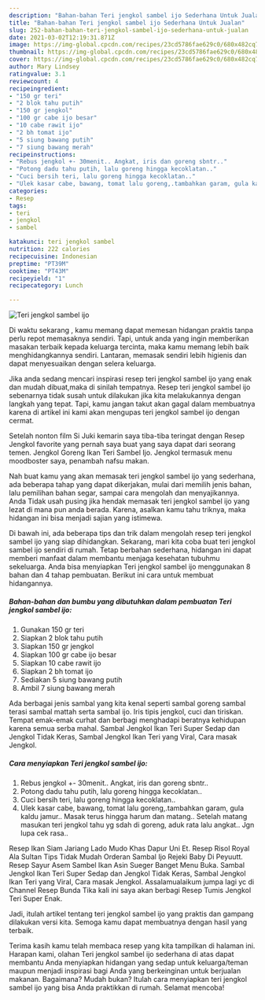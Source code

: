 ```yaml
---
description: "Bahan-bahan Teri jengkol sambel ijo Sederhana Untuk Jualan"
title: "Bahan-bahan Teri jengkol sambel ijo Sederhana Untuk Jualan"
slug: 252-bahan-bahan-teri-jengkol-sambel-ijo-sederhana-untuk-jualan
date: 2021-03-02T12:19:31.871Z
image: https://img-global.cpcdn.com/recipes/23cd5786fae629c0/680x482cq70/teri-jengkol-sambel-ijo-foto-resep-utama.jpg
thumbnail: https://img-global.cpcdn.com/recipes/23cd5786fae629c0/680x482cq70/teri-jengkol-sambel-ijo-foto-resep-utama.jpg
cover: https://img-global.cpcdn.com/recipes/23cd5786fae629c0/680x482cq70/teri-jengkol-sambel-ijo-foto-resep-utama.jpg
author: Mary Lindsey
ratingvalue: 3.1
reviewcount: 4
recipeingredient:
- "150 gr teri"
- "2 blok tahu putih"
- "150 gr jengkol"
- "100 gr cabe ijo besar"
- "10 cabe rawit ijo"
- "2 bh tomat ijo"
- "5 siung bawang putih"
- "7 siung bawang merah"
recipeinstructions:
- "Rebus jengkol +- 30menit.. Angkat, iris dan goreng sbntr.."
- "Potong dadu tahu putih, lalu goreng hingga kecoklatan.."
- "Cuci bersih teri, lalu goreng hingga kecoklatan.."
- "Ulek kasar cabe, bawang, tomat lalu goreng,.tambahkan garam, gula kaldu jamur.. Masak terus hingga harum dan matang.. Setelah matang masukan teri jengkol tahu yg sdah di goreng, aduk rata lalu angkat.. Jgn lupa cek rasa.."
categories:
- Resep
tags:
- teri
- jengkol
- sambel

katakunci: teri jengkol sambel 
nutrition: 222 calories
recipecuisine: Indonesian
preptime: "PT39M"
cooktime: "PT43M"
recipeyield: "1"
recipecategory: Lunch

---
```



![Teri jengkol sambel ijo](https://img-global.cpcdn.com/recipes/23cd5786fae629c0/680x482cq70/teri-jengkol-sambel-ijo-foto-resep-utama.jpg)

Di waktu  sekarang , kamu memang dapat memesan hidangan praktis tanpa perlu repot memasaknya sendiri. Tapi, untuk anda yang ingin memberikan masakan terbaik kepada keluarga tercinta, maka kamu memang lebih baik menghidangkannya sendiri. Lantaran, memasak sendiri lebih higienis dan dapat menyesuaikan dengan selera keluarga.

Jika anda sedang mencari inspirasi resep teri jengkol sambel ijo yang enak dan mudah dibuat,maka di sinilah tempatnya. Resep teri jengkol sambel ijo  sebenarnya tidak susah untuk dilakukan jika kita melakukannya dengan langkah yang tepat. Tapi, kamu jangan takut akan gagal dalam membuatnya 
karena di artikel ini kami akan mengupas teri jengkol sambel ijo dengan cermat.  

Setelah nonton film Si Juki kemarin saya tiba-tiba teringat dengan Resep Jengkol favorite yang pernah saya buat yang saya dapat dari seorang temen. Jengkol Goreng Ikan Teri Sambel Ijo. Jengkol termasuk menu moodboster saya, penambah nafsu makan.

Nah buat kamu yang akan memasak teri jengkol sambel ijo yang sederhana, ada beberapa tahap yang dapat dikerjakan, mulai dari memilih jenis bahan, lalu pemilihan bahan segar, sampai cara mengolah dan menyajikannya. Anda Tidak usah pusing jika hendak memasak teri jengkol sambel ijo yang lezat di mana pun anda berada. Karena, asalkan kamu  tahu triknya, maka hidangan ini bisa menjadi sajian yang istimewa.

Di bawah ini, ada beberapa tips dan trik dalam mengolah resep teri jengkol sambel ijo yang siap dihidangkan. Sekarang, mari kita coba buat teri jengkol sambel ijo sendiri di rumah. Tetap berbahan sederhana, hidangan ini dapat memberi manfaat dalam membantu menjaga kesehatan tubuhmu sekeluarga. Anda bisa menyiapkan Teri jengkol sambel ijo menggunakan 8 bahan dan 4 tahap pembuatan. Berikut ini cara untuk membuat hidangannya.

<!--inarticleads1-->

##### Bahan-bahan dan bumbu yang dibutuhkan dalam pembuatan Teri jengkol sambel ijo:

1. Gunakan 150 gr teri
1. Siapkan 2 blok tahu putih
1. Siapkan 150 gr jengkol
1. Siapkan 100 gr cabe ijo besar
1. Siapkan 10 cabe rawit ijo
1. Siapkan 2 bh tomat ijo
1. Sediakan 5 siung bawang putih
1. Ambil 7 siung bawang merah


Ada berbagai jenis sambal yang kita kenal seperti sambal goreng sambal terasi sambal mattah serta sambal ijo. Iris tipis jengkol, cuci dan tiriskan. Tempat emak-emak curhat dan berbagi menghadapi beratnya kehidupan karena semua serba mahal. Sambal Jengkol Ikan Teri Super Sedap dan Jengkol Tidak Keras, Sambal Jengkol Ikan Teri yang Viral, Cara masak Jengkol. 

<!--inarticleads2-->

##### Cara menyiapkan Teri jengkol sambel ijo:

1. Rebus jengkol +- 30menit.. Angkat, iris dan goreng sbntr..
1. Potong dadu tahu putih, lalu goreng hingga kecoklatan..
1. Cuci bersih teri, lalu goreng hingga kecoklatan..
1. Ulek kasar cabe, bawang, tomat lalu goreng,.tambahkan garam, gula kaldu jamur.. Masak terus hingga harum dan matang.. Setelah matang masukan teri jengkol tahu yg sdah di goreng, aduk rata lalu angkat.. Jgn lupa cek rasa..


Resep Ikan Siam Jariang Lado Mudo Khas Dapur Uni Et. Resep Risol Royal Ala Sultan Tips Tidak Mudah Orderan Sambal Ijo Rejeki Baby Di Peyuutt. Resep Sayur Asem Sambel Ikan Asin Sueger Banget Menu Buka. Sambal Jengkol Ikan Teri Super Sedap dan Jengkol Tidak Keras, Sambal Jengkol Ikan Teri yang Viral, Cara masak Jengkol. Assalamualaikum jumpa lagi yc di Channel Resep Bunda Tika kali ini saya akan berbagi Resep Tumis Jengkol Teri Super Enak. 

Jadi, itulah artikel tentang  teri jengkol sambel ijo  yang praktis dan gampang dilakukan versi kita. Semoga kamu dapat membuatnya dengan hasil yang terbaik. 

Terima kasih kamu telah membaca resep yang kita tampilkan di halaman ini. Harapan kami, olahan  Teri jengkol sambel ijo sederhana di atas dapat membantu Anda menyiapkan hidangan yang sedap untuk keluarga/teman maupun menjadi inspirasi bagi Anda yang berkeinginan untuk berjualan makanan. Bagaimana? Mudah bukan? Itulah cara menyiapkan teri jengkol sambel ijo yang bisa Anda praktikkan di rumah. Selamat mencoba!

